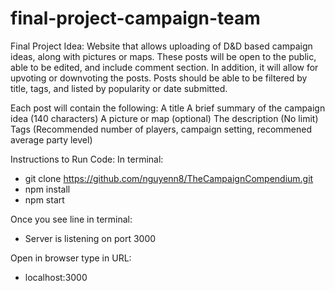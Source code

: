 ﻿# final-project-campaign-team

Final Project Idea:
Website that allows uploading of D&D based campaign ideas, along with pictures or maps.  These posts will be open to the public, able to be edited, and include comment section.  In addition, it will allow for upvoting or downvoting the posts.
Posts should be able to be filtered by title, tags, and listed by popularity or date submitted.

Each post will contain the following:
A title
A brief summary of the campaign idea (140 characters)
A picture or map (optional)
The description (No limit)
Tags (Recommended number of players, campaign setting, recommened average party level)

Instructions to Run Code:
In terminal:
- git clone https://github.com/nguyenn8/TheCampaignCompendium.git
- npm install
- npm start

Once you see line in terminal: 
- Server is listening on port 3000

Open in browser type in URL:
- localhost:3000
